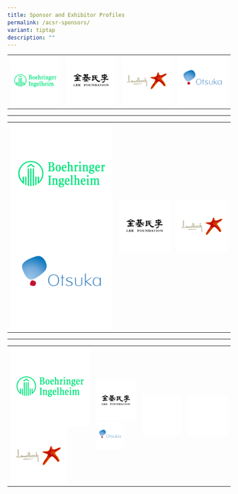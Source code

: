 ```yaml
---
title: Sponsor and Exhibitor Profiles
permalink: /acsr-sponsors/
variant: tiptap
description: ""
---
```

<table style="minWidth: 100px">
<colgroup>
<col>
<col>
<col>
<col>
</colgroup>
<tbody>
<tr>
<td rowspan="1" colspan="1"><a class="isomer-image-wrapper" href="https://www.boehringer-ingelheim.com/"><img style="width: 100%" height="auto" width="100%" alt="" src="/images/ASCR Sponsors/BI.png"></a>
</td>
<td rowspan="1" colspan="1">
<div class="isomer-image-wrapper">
<img style="width: 100%" height="auto" width="100%" alt="" src="/images/ASCR Sponsors/LeeFoundation_v2.png">
</div>
</td>
<td rowspan="1" colspan="1"><a class="isomer-image-wrapper" href="https://www.lundbeck.com/sg"><img style="width: 100%" height="auto" width="100%" alt="" src="/images/ASCR Sponsors/Lundbeck_v2.png"></a>
</td>
<td rowspan="1" colspan="1"><a class="isomer-image-wrapper" href="https://www.otsuka.com/en/"><img style="width: 100%" height="auto" width="100%" alt="" src="/images/ASCR Sponsors/Otsuka_v2.png"></a>
</td>
</tr>
</tbody>
</table>
<hr>
<table style="minWidth: 75px">
<colgroup>
<col>
<col>
<col>
</colgroup>
<tbody>
<tr>
<td rowspan="1" colspan="1"><a class="isomer-image-wrapper" href="https://www.boehringer-ingelheim.com/"><img style="width: 100%" height="auto" width="100%" alt="" src="/images/ASCR Sponsors/BI.png"></a>
<a class="isomer-image-wrapper" href="https://www.otsuka.com/en/">
<img style="width: 100%" height="auto" width="100%" alt="" src="/images/ASCR Sponsors/Otsuka_v2.png">
</a>
</td>
<td rowspan="1" colspan="1">
<div class="isomer-image-wrapper">
<img style="width: 100%" height="auto" width="100%" alt="" src="/images/ASCR Sponsors/LeeFoundation_v2.png">
</div>
</td>
<td rowspan="1" colspan="1"><a class="isomer-image-wrapper" href="https://www.lundbeck.com/sg"><img style="width: 100%" height="auto" width="100%" alt="" src="/images/ASCR Sponsors/Lundbeck_v2.png"></a>
</td>
</tr>
</tbody>
</table>
<hr>
<table style="minWidth: 100px">
<colgroup>
<col>
<col>
<col>
<col>
</colgroup>
<tbody>
<tr>
<td rowspan="1" colspan="1"><a class="isomer-image-wrapper" href="https://www.boehringer-ingelheim.com/"><img style="width: 100%" height="auto" width="100%" alt="" src="/images/ASCR Sponsors/BI.png"></a>
<a class="isomer-image-wrapper" href="https://www.lundbeck.com/sg">
<img style="width: 70%;" height="auto" width="100%" alt="" src="/images/ASCR Sponsors/Lundbeck_v2.png">
</a>
</td>
<td rowspan="1" colspan="1">
<div class="isomer-image-wrapper">
<img style="width: 100%" height="auto" width="100%" alt="" src="/images/ASCR Sponsors/LeeFoundation_v2.png">
</div><a class="isomer-image-wrapper" href="https://www.otsuka.com/en/"><img style="width: 70%;" height="auto" width="100%" alt="" src="/images/ASCR Sponsors/Otsuka_v2.png"></a>
</td>
<td rowspan="1" colspan="1">
<div class="isomer-image-wrapper">
<img style="width: 100%" height="auto" width="100%" alt="" src="/images/emptyblock1.png">
</div>
</td>
<td rowspan="1" colspan="1">
<div class="isomer-image-wrapper">
<img style="width: 100%" height="auto" width="100%" alt="" src="/images/emptyblock1.png">
</div>
</td>
</tr>
</tbody>
</table>
<p></p>
